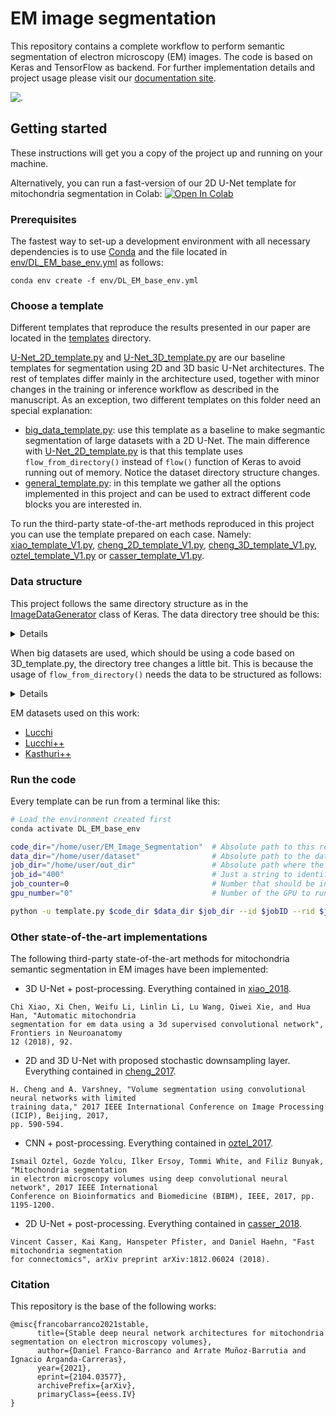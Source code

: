 # EM image segmentation

This repository contains a complete workflow to perform semantic segmentation of electron microscopy (EM) images. The code is based on Keras and TensorFlow as backend. For further implementation details and project usage please visit our [documentation site](https://em-image-segmentation.readthedocs.io/en/latest/).

![.](https://github.com/danifranco/EM_Image_Segmentation/blob/master/docs/source/img/seg.gif)

## Getting started 
These instructions will get you a copy of the project up and running on your machine.

Alternatively, you can run a fast-version of our 2D U-Net template for mitochondria segmentation in Colab: [![Open In Colab](https://colab.research.google.com/assets/colab-badge.svg)](https://colab.research.google.com/github/danifranco/EM_Image_Segmentation/blob/master/templates/U-Net_2D_workflow.ipynb) 

### Prerequisites
The fastest way to set-up a development environment with all necessary dependencies is to use [Conda](https://docs.conda.io/projects/conda/en/latest/index.html) and the file located in [env/DL_EM_base_env.yml](env/DL_EM_base_env.yml) as follows:

```
conda env create -f env/DL_EM_base_env.yml
```

### Choose a template
Different templates that reproduce the results presented in our paper are located in the [templates](templates/) directory. 

[U-Net_2D_template.py](templates/U-Net_2D_template.py) and [U-Net_3D_template.py](templates/U-Net_3D_template.py) are our baseline templates for segmentation using 2D and 3D basic U-Net architectures. The rest of templates differ mainly in the architecture used, together with minor changes in the training or inference workflow as described in the manuscript. As an exception, two different templates on this folder need an special explanation:

- [big_data_template.py](templates/big_data_template.py): use this template as a baseline to make segmantic segmentation of large datasets with a 2D U-Net. The main difference with [U-Net_2D_template.py](templates/U-Net_2D_template.py) is that this template uses `flow_from_directory()` instead of `flow()` function of Keras to avoid running out of memory. Notice the dataset directory structure changes.
- [general_template.py](templates/general_template.py): in this template we gather all the options implemented in this project and can be used to extract different code blocks you are interested in. 

To run the third-party state-of-the-art methods reproduced in this project you can use the template prepared on each case. Namely: [xiao_template_V1.py](sota_implementations/xiao_2018/xiao_template_V1.py), [cheng_2D_template_V1.py](sota_implementations/cheng_2017/cheng_2D_template_V1.py), [cheng_3D_template_V1.py](sota_implementations/cheng_2017/cheng_3D_template_V1.py), [oztel_template_V1.py](sota_implementations/oztel_2017/oztel_template_V1.py) or [casser_template_V1.py](sota_implementations/casser_2018/casser_template_V1.py). 

### Data structure

This project follows the same directory structure as in the [ImageDataGenerator](https://keras.io/preprocessing/image/) class of Keras. The data directory tree should be this:

<details> <summary>Details</summary>

```
dataset/
├── test
│   ├── x
│   │   ├── testing-0001.tif
│   │   ├── testing-0002.tif
│   │   ├── . . .
│   └── y
│       ├── testing_groundtruth-0001.tif
│       ├── testing_groundtruth-0002.tif
│       ├── . . .
└── train
    ├── x
    │   ├── training-0001.tif
    │   ├── training-0002.tif
    │   ├── . . .
    └── y
        ├── training_groundtruth-0001.tif
        ├── training_groundtruth-0002.tif
        ├── . . .
```

</details>

When big datasets are used, which should be using a code based on 3D_template.py, the directory tree changes a little bit. This is because the usage of `flow_from_directory()` needs the data to be structured as follows:

<details> <summary>Details</summary>

```
dataset/
├── test
│   ├── x
│   │   └── x
│   │       ├── im0500.png
│   │       ├── im0501.png
│   │       ├── . . .
│   └── y
│       └── y
│   │       ├── im0500.png
│   │       ├── im0501.png
│   │       ├── . . .
└── train
    ├── x
    │   └── x
    │       ├── im0500.png
    │       ├── im0501.png
    │       ├── . . .
    └── y
        └── y
            ├── mask_0097.tif
            ├── mask_0098.tif
            ├── mask_0097.tif
            ├── . . .
```
</details>

EM datasets used on this work:
- [Lucchi](https://www.epfl.ch/labs/cvlab/data/data-em/ "EPFL")
- [Lucchi++](https://sites.google.com/view/connectomics/ "Lucchi++")
- [Kasthuri++](https://sites.google.com/view/connectomics/ "Kasthuri++")

### Run the code 
Every template can be run from a terminal like this:
```Bash
# Load the environment created first
conda activate DL_EM_base_env     

code_dir="/home/user/EM_Image_Segmentation"  # Absolute path to this repo code 
data_dir="/home/user/dataset"                # Absolute path to the dataset
job_dir="/home/user/out_dir"                 # Absolute path where the output data will be generated
job_id="400"                                 # Just a string to identify the job 
job_counter=0                                # Number that should be increased when one need to run the same job multiple times
gpu_number="0"                               # Number of the GPU to run the job in (according to 'nvidia-smi' command)

python -u template.py $code_dir $data_dir $job_dir --id $jobID --rid $jobCounter --gpu $gpu_number 
```

### Other state-of-the-art implementations

The following third-party state-of-the-art methods for mitochondria semantic segmentation in EM images have been implemented:

- 3D U-Net + post-processing. Everything contained in [xiao_2018](sota_implementations/xiao_2018). 
```
Chi Xiao, Xi Chen, Weifu Li, Linlin Li, Lu Wang, Qiwei Xie, and Hua Han, "Automatic mitochondria 
segmentation for em data using a 3d supervised convolutional network", Frontiers in Neuroanatomy 
12 (2018), 92.
```

- 2D and 3D U-Net with proposed stochastic downsampling layer. Everything contained in [cheng_2017](sota_implementations/cheng_2017).
```
H. Cheng and A. Varshney, "Volume segmentation using convolutional neural networks with limited 
training data," 2017 IEEE International Conference on Image Processing (ICIP), Beijing, 2017, 
pp. 590-594.
```

- CNN + post-processing. Everything contained in [oztel_2017](sota_implementations/oztel_2017).
```
Ismail Oztel, Gozde Yolcu, Ilker Ersoy, Tommi White, and Filiz Bunyak, "Mitochondria segmentation 
in electron microscopy volumes using deep convolutional neural network", 2017 IEEE International 
Conference on Bioinformatics and Biomedicine (BIBM), IEEE, 2017, pp. 1195-1200.
``` 

- 2D U-Net + post-processing. Everything contained in [casser_2018](sota_implementations/casser_2018).
```
Vincent Casser, Kai Kang, Hanspeter Pfister, and Daniel Haehn, "Fast mitochondria segmentation 
for connectomics", arXiv preprint arXiv:1812.06024 (2018).
```


### Citation

This repository is the base of the following works:

```
@misc{francobarranco2021stable,
      title={Stable deep neural network architectures for mitochondria segmentation on electron microscopy volumes}, 
      author={Daniel Franco-Barranco and Arrate Muñoz-Barrutia and Ignacio Arganda-Carreras},
      year={2021},
      eprint={2104.03577},
      archivePrefix={arXiv},
      primaryClass={eess.IV}
}
```
